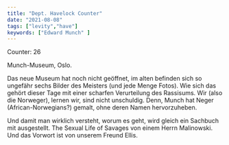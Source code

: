```yaml
---
title: "Dept. Havelock Counter"
date: "2021-08-08"
tags: ["levity","have"]
keywords: ["Edward Munch" ]
---
```

Counter: 26

Munch-Museum, Oslo.

Das neue Museum hat noch nicht geöffnet, im alten befinden sich so ungefähr sechs Bilder des Meisters (und jede Menge Fotos). Wie sich das gehört dieser Tage mit einer scharfen Verurteilung des Rassisums. Wir (also die Norweger), lernen wir, sind nicht unschuldig. Denn, Munch hat Neger (African-Norwegians?) gemalt, ohne deren Namen hervorzuheben.

Und damit man wirklich versteht, worum es geht, wird gleich ein Sachbuch mit ausgestellt. The Sexual Life of Savages von einem Herrn Malinowski. Und das Vorwort ist von unserem Freund Ellis.